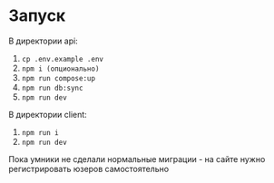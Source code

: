 # Запуск
В директории api:  
1. `cp .env.example .env`  
2. `npm i (опционально)`  
3. `npm run compose:up ` 
4. `npm run db:sync`  
5. `npm run dev`

В директории client:
1. `npm run i`
2. `npm run dev`

Пока умники не сделали нормальные миграции - на сайте нужно регистрировать юзеров самостоятельно